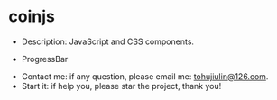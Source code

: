 # coinjs
- Description: 
JavaScript and CSS components.
+ ProgressBar
- Contact me: if any question, please email me: tohujiulin@126.com.
- Start it: if help you, please star the project, thank you!

